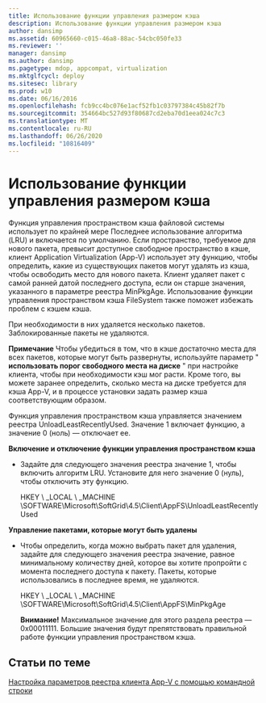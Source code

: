 ```yaml
---
title: Использование функции управления размером кэша
description: Использование функции управления размером кэша
author: dansimp
ms.assetid: 60965660-c015-46a8-88ac-54cbc050fe33
ms.reviewer: ''
manager: dansimp
ms.author: dansimp
ms.pagetype: mdop, appcompat, virtualization
ms.mktglfcycl: deploy
ms.sitesec: library
ms.prod: w10
ms.date: 06/16/2016
ms.openlocfilehash: fcb9cc4bc076e1acf52fb1c03797384c45b82f7b
ms.sourcegitcommit: 354664bc527d93f80687cd2eba70d1eea024c7c3
ms.translationtype: MT
ms.contentlocale: ru-RU
ms.lasthandoff: 06/26/2020
ms.locfileid: "10816409"
---
```

# Использование функции управления размером кэша


Функция управления пространством кэша файловой системы использует по крайней мере Последнее использование алгоритма (LRU) и включается по умолчанию. Если пространство, требуемое для нового пакета, превысит доступное свободное пространство в кэше, клиент Application Virtualization (App-V) использует эту функцию, чтобы определить, какие из существующих пакетов могут удалять из кэша, чтобы освободить место для нового пакета. Клиент удаляет пакет с самой ранней датой последнего доступа, если он старше значения, указанного в параметре реестра MinPkgAge. Использование функции управления пространством кэша FileSystem также поможет избежать проблем с кэшем кэша.

При необходимости в них удаляется несколько пакетов. Заблокированные пакеты не удаляются.

**Примечание**  Чтобы убедиться в том, что в кэше достаточно места для всех пакетов, которые могут быть развернуты, используйте параметр " **использовать порог свободного места на диске** " при настройке клиента, чтобы при необходимости кэш мог расти. Кроме того, вы можете заранее определить, сколько места на диске требуется для кэша App-V, и в процессе установки задать размер кэша соответствующим образом.

 

Функция управления пространством кэша управляется значением реестра UnloadLeastRecentlyUsed. Значение 1 включает функцию, а значение 0 (ноль) — отключает ее.

**Включение и отключение функции управления пространством кэша**

-   Задайте для следующего значения реестра значение 1, чтобы включить алгоритм LRU. Установите для него значение 0 (нуль), чтобы отключить эту функцию.

    HKEY \ _LOCAL \ _MACHINE \\SOFTWARE\\Microsoft\\SoftGrid\\4.5\\Client\\AppFS\\UnloadLeastRecentlyUsed

**Управление пакетами, которые могут быть удалены**

-   Чтобы определить, когда можно выбрать пакет для удаления, задайте для следующего значения реестра значение, равное минимальному количеству дней, которое вы хотите пропройти с момента последнего доступа к пакету. Пакеты, которые использовались в последнее время, не удаляются.

    HKEY \ _LOCAL \ _MACHINE \\SOFTWARE\\Microsoft\\SoftGrid\\4.5\\Client\\AppFS\\MinPkgAge

    **Внимание!**  Максимальное значение для этого раздела реестра — 0x00011111. Большие значения будут препятствовать правильной работе функции управления пространством кэша.

     

## Статьи по теме


[Настройка параметров реестра клиента App-V с помощью командной строки](how-to-configure-the-app-v-client-registry-settings-by-using-the-command-line.md)

 

 





